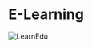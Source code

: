 # E-Learning

![LearnEdu](https://github.com/user-attachments/assets/8fa72559-e5f7-4fbb-8153-ecbfe3017c8d)
